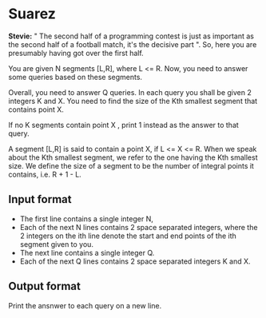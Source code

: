 # Suarez

**Stevie:** " The second half of a programming contest is just as important as the second half of a football match, it's the decisive part ". So, here you are presumably having got over the first half.

You are given N segments [L,R], where L <= R. Now, you need to answer some queries based on these segments.

Overall, you need to answer Q queries. In each query you shall be given 2 integers K and X. You need to find the size of the Kth smallest segment that contains point X.

If no K segments contain point X , print 1 instead as the answer to that query.

A segment [L,R] is said to contain a point X, if L <= X <= R. When we speak about the Kth smallest segment, we refer to the one having the Kth smallest size. We define the size of a segment to be the number of integral points it contains, i.e. R + 1 - L.

## Input format

- The first line contains a single integer N,
- Each of the next N lines contains 2 space separated integers, where the 2 integers on the ith line denote the start and end points of the ith segment given to you.
- The next line contains a single integer Q.
- Each of the next Q lines contains 2 space separated integers K and X.

## Output format

Print the ansnwer to each query on a new line.
